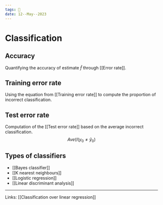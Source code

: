 ```yaml
---
tags: 🌱
date: 12--May--2023
---
```


# Classification
## Accuracy
Quantifying the accuracy of estimate $\hat{f}$ through [[Error rate]].
## Training error rate
Using the equation from [[Training error rate]] to compute the proportion of incorrect classification.
## Test error rate
Computation of the [[Test error rate]] based on the average incorrect classification.
$$Ave(I(y_0 \not= \hat{y}_0)$$
## Types of classifiers
- [[Bayes classifier]]
- [[K nearest neighbours]]
- [[Logistic regression]]
- [[Linear discriminant analysis]]
---
Links: [[Classification over linear regression]]